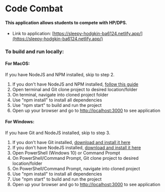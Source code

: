 # Code Combat

#### This application allows students to compete with HP/DPS.

- Link to application: [https://sleepy-hodgkin-ba6124.netlify.app/](https://sleepy-hodgkin-ba6124.netlify.app/) 

### To build and run locally: 

#### For MacOS: 

If you have NodeJS and NPM installed, skip to step 2.

1. If you don't have NodeJS and NPM installed, [follow this guide](https://treehouse.github.io/installation-guides/mac/node-mac.html)
2. Open terminal and Git clone project to desired location/folder
3. On terminal, navigate into cloned project folder
4. Use "npm install" to install all dependencies
5. Use "npm start" to build and run the project
6. Open up your browser and go to [http://localhost:3000](http://localhost:3000) to see application

#### For Windows:

If you have Git and NodeJS installed, skip to step 3.

1. If you don't have Git installed, [download and install it here](https://gitforwindows.org/)
2. If you don't have NodeJS installed, [download and install it here](https://nodejs.org/en/download/)
3. Open PowerShell (Windows 10) or Command Prompt
4. On PowerShell/Command Prompt, Git clone project to desired location/folder
5. On PowerShell/Command Prompt, navigate into cloned project
6. Use "npm install" to install all dependencies
7. Use "npm start" to build and run the project
8. Open up your browser and go to [http://localhost:3000](http://localhost:3000) to see application
